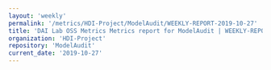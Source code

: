 ```yaml
---
layout: 'weekly'
permalink: '/metrics/HDI-Project/ModelAudit/WEEKLY-REPORT-2019-10-27'
title: 'DAI Lab OSS Metrics Metrics report for ModelAudit | WEEKLY-REPORT-2019-10-27'
organization: 'HDI-Project'
repository: 'ModelAudit'
current_date: '2019-10-27'
---
```

